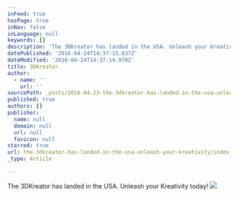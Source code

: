 ```yaml
---
inFeed: true
hasPage: true
inNav: false
inLanguage: null
keywords: []
description: 'The 3DKreator has landed in the USA. Unleash your Kreativity today!'
datePublished: '2016-04-24T14:37:15.837Z'
dateModified: '2016-04-24T14:37:14.970Z'
title: 3DKreator
author:
  - name: ''
    url: ''
sourcePath: _posts/2016-04-23-the-3dkreator-has-landed-in-the-usa-unleash-your-kreativity.md
published: true
authors: []
publisher:
  name: null
  domain: null
  url: null
  favicon: null
starred: true
url: the-3dkreator-has-landed-in-the-usa-unleash-your-kreativity/index.html
_type: Article

---
```

The 3DKreator has landed in the USA. Unleash your Kreativity today!
![](https://the-grid-user-content.s3-us-west-2.amazonaws.com/1bbe39fa-cb91-43ad-8382-9644ce64340b.jpg)